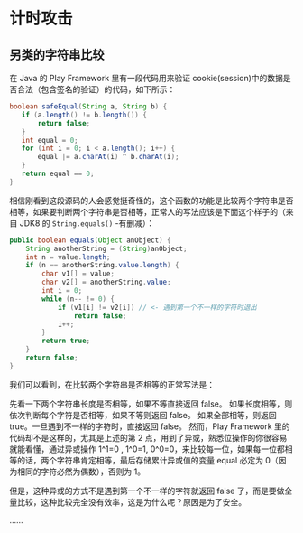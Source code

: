 # 计时攻击

## 另类的字符串比较

在 Java 的 Play Framework 里有一段代码用来验证 cookie(session)中的数据是否合法（包含签名的验证）的代码，如下所示：

```java
boolean safeEqual(String a, String b) {
   if (a.length() != b.length()) {
       return false;
   }
   int equal = 0;
   for (int i = 0; i < a.length(); i++) {
       equal |= a.charAt(i) ^ b.charAt(i);
   }
   return equal == 0;
}
```

相信刚看到这段源码的人会感觉挺奇怪的，这个函数的功能是比较两个字符串是否相等，如果要判断两个字符串是否相等，正常人的写法应该是下面这个样子的（来自 JDK8 的 `String.equals()` -有删减）：

```java
public boolean equals(Object anObject) {
    String anotherString = (String)anObject;
    int n = value.length;
    if (n == anotherString.value.length) {
        char v1[] = value;
        char v2[] = anotherString.value;
        int i = 0;
        while (n-- != 0) {
            if (v1[i] != v2[i]) // <- 遇到第一个不一样的字符时退出
                return false;
            i++;
        }
        return true;
    }
    return false;
}
```

我们可以看到，在比较两个字符串是否相等的正常写法是：

先看一下两个字符串长度是否相等，如果不等直接返回 false。
如果长度相等，则依次判断每个字符是否相等，如果不等则返回 false。
如果全部相等，则返回 true。一旦遇到不一样的字符时，直接返回 false。
然而，Play Framework 里的代码却不是这样的，尤其是上述的第 2 点，用到了异或，熟悉位操作的你很容易就能看懂，通过异或操作 1^1=0 , 1^0=1, 0^0=0，来比较每一位，如果每一位都相等的话，两个字符串肯定相等，最后存储累计异或值的变量 equal 必定为 0（因为相同的字符必然为偶数），否则为 1。

但是，这种异或的方式不是遇到第一个不一样的字符就返回 false 了，而是要做全量比较，这种比较完全没有效率，这是为什么呢？原因是为了安全。

……
